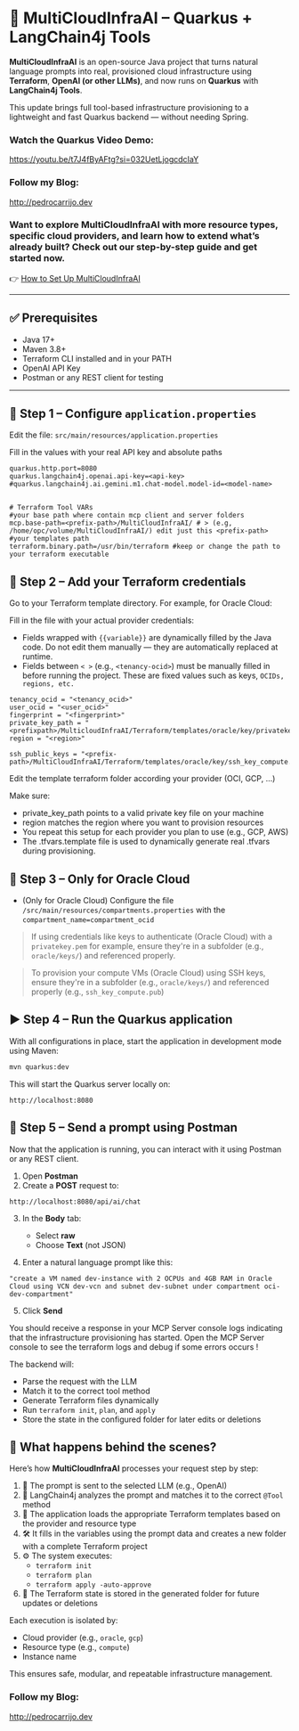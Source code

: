 # 🚀 MultiCloudInfraAI – Quarkus + LangChain4j Tools

**MultiCloudInfraAI** is an open-source Java project that turns natural language prompts into real, provisioned cloud infrastructure using **Terraform**, **OpenAI (or other LLMs)**, and now runs on **Quarkus** with **LangChain4j Tools**.

This update brings full tool-based infrastructure provisioning to a lightweight and fast Quarkus backend — without needing Spring.

### Watch the Quarkus Video Demo:
https://youtu.be/t7J4fByAFtg?si=032UetLjogcdcIaY

### Follow my Blog:
http://pedrocarrijo.dev

### Want to explore MultiCloudInfraAI with more resource types, specific cloud providers, and learn how to extend what’s already built? Check out our step-by-step guide and get started now.

👉 [How to Set Up MultiCloudInfraAI](../docs/guide-setup-expandability.md)

---

## ✅ Prerequisites

- Java 17+
- Maven 3.8+
- Terraform CLI installed and in your PATH
- OpenAI API Key
- Postman or any REST client for testing

---

## 🔧 Step 1 – Configure `application.properties`

Edit the file:
`src/main/resources/application.properties`

Fill in the values  with your real API key and absolute paths

```properties
quarkus.http.port=8080
quarkus.langchain4j.openai.api-key=<api-key>
#quarkus.langchain4j.ai.gemini.m1.chat-model.model-id=<model-name>


# Terraform Tool VARs
#your base path where contain mcp client and server folders
mcp.base-path=<prefix-path>/MultiCloudInfraAI/ # > (e.g, /home/opc/volume/MultiCloudInfraAI/) edit just this <prefix-path>
#your templates path
terraform.binary.path=/usr/bin/terraform #keep or change the path to your terraform executable
```

## 🔐 Step 2 – Add your Terraform credentials

Go to your Terraform template directory. For example, for Oracle Cloud:


Fill in the file with your actual provider credentials:

* Fields wrapped with `{{variable}}` are dynamically filled by the Java code. Do not edit them manually — they are automatically replaced at runtime.
* Fields between `< >` (e.g., `<tenancy-ocid>`) must be manually filled in before running the project. These are fixed values such as keys, `OCIDs, regions, etc.`

```hcl
tenancy_ocid = "<tenancy_ocid>"
user_ocid = "<user_ocid>"
fingerprint = "<fingerprint>"
private_key_path = "<prefixpath>/MulticloudInfraAI/Terraform/templates/oracle/key/privatekey.pem"
region = "<region>"

ssh_public_keys = "<prefix-path>/MultiCloudInfraAI/Terraform/templates/oracle/key/ssh_key_compute.pub"
``` 

Edit the template terraform folder according your provider (OCI, GCP, ...)

Make sure:

- private_key_path points to a valid private key file on your machine
- region matches the region where you want to provision resources
- You repeat this setup for each provider you plan to use (e.g., GCP, AWS)
- The .tfvars.template file is used to dynamically generate real .tfvars during provisioning.

## 🔐 Step 3 – Only for Oracle Cloud

* (Only for Oracle Cloud) Configure the file `/src/main/resources/compartments.properties` with the `compartment_name=compartment_ocid`

> If using credentials like keys to authenticate (Oracle Cloud) with a `privatekey.pem` for example, ensure they're in a subfolder (e.g., `oracle/keys/`) and referenced properly.

> To provision your compute VMs (Oracle Cloud) using SSH keys, ensure they're in a subfolder (e.g., `oracle/keys/`) and referenced properly (e.g., `ssh_key_compute.pub`)


## ▶️ Step 4 – Run the Quarkus application

With all configurations in place, start the application in development mode using Maven:

```bash
mvn quarkus:dev
```
This will start the Quarkus server locally on:
```
http://localhost:8080
```

## 💬 Step 5 – Send a prompt using Postman

Now that the application is running, you can interact with it using Postman or any REST client.

1. Open **Postman**
2. Create a **POST** request to:

```
http://localhost:8080/api/ai/chat
```

3. In the **Body** tab:
   - Select **raw**
   - Choose **Text** (not JSON)

4. Enter a natural language prompt like this:
```
"create a VM named dev-instance with 2 OCPUs and 4GB RAM in Oracle Cloud using VCN dev-vcn and subnet dev-subnet under compartment oci-dev-compartment"
```

5. Click **Send**

You should receive a response in your MCP Server console logs indicating that the infrastructure provisioning has started.
Open the MCP Server console to see the terraform logs and debug if some errors occurs !

The backend will:
- Parse the request with the LLM
- Match it to the correct tool method
- Generate Terraform files dynamically
- Run `terraform init`, `plan`, and `apply`
- Store the state in the configured folder for later edits or deletions

## 📂 What happens behind the scenes?

Here’s how **MultiCloudInfraAI** processes your request step by step:

1. 🧠 The prompt is sent to the selected LLM (e.g., OpenAI)
2. 🧩 LangChain4j analyzes the prompt and matches it to the correct `@Tool` method
3. 📁 The application loads the appropriate Terraform templates based on the provider and resource type
4. 🛠️ It fills in the variables using the prompt data and creates a new folder with a complete Terraform project
5. ⚙️ The system executes:
   - `terraform init`
   - `terraform plan`
   - `terraform apply -auto-approve`
6. 📌 The Terraform state is stored in the generated folder for future updates or deletions

Each execution is isolated by:
- Cloud provider (e.g., `oracle`, `gcp`)
- Resource type (e.g., `compute`)
- Instance name

This ensures safe, modular, and repeatable infrastructure management.

### Follow my Blog:
http://pedrocarrijo.dev
